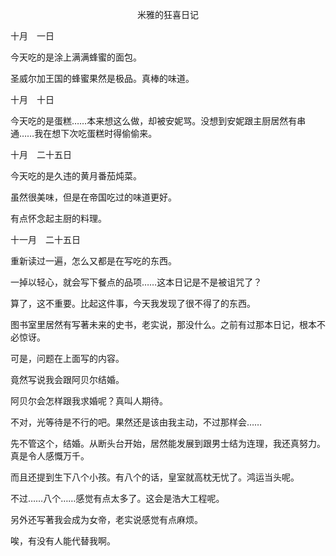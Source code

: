 <p align="center">米雅的狂喜日记</p>

十月　一日

今天吃的是涂上满满蜂蜜的面包。

圣威尔加王国的蜂蜜果然是极品。真棒的味道。

十月　十日

今天吃的是蛋糕……本来想这么做，却被安妮骂。没想到安妮跟主厨居然有串通……我在想下次吃蛋糕时得偷偷来。

十月　二十五日

今天吃的是久违的黄月番茄炖菜。

虽然很美味，但是在帝国吃过的味道更好。

有点怀念起主厨的料理。

十一月　二十五日

重新读过一遍，怎么又都是在写吃的东西。

一掉以轻心，就会写下餐点的品项……这本日记是不是被诅咒了？

算了，这不重要。比起这件事，今天我发现了很不得了的东西。

图书室里居然有写著未来的史书，老实说，那没什么。之前有过那本日记，根本不必惊讶。

可是，问题在上面写的内容。

竟然写说我会跟阿贝尔结婚。

阿贝尔会怎样跟我求婚呢？真叫人期待。

不对，光等待是不行的吧。果然还是该由我主动，不过那样会……

先不管这个，结婚。从断头台开始，居然能发展到跟男士结为连理，我还真努力。真是令人感慨万千。

而且还提到生下八个小孩。有八个的话，皇室就高枕无忧了。鸿运当头呢。

不过……八个……感觉有点太多了。这会是浩大工程呢。

另外还写著我会成为女帝，老实说感觉有点麻烦。

唉，有没有人能代替我啊。

